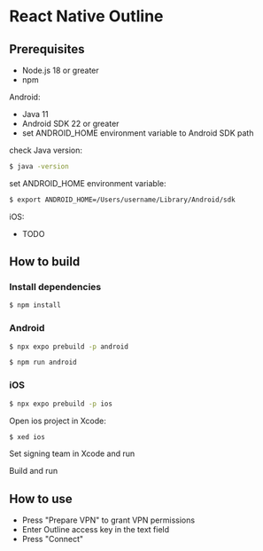# React Native Outline

## Prerequisites

- Node.js 18 or greater
- npm

Android:

- Java 11
- Android SDK 22 or greater
- set ANDROID_HOME environment variable to Android SDK path

check Java version:

```bash
$ java -version
```

set ANDROID_HOME environment variable:

```bash
$ export ANDROID_HOME=/Users/username/Library/Android/sdk
```

iOS:

- TODO

## How to build

### Install dependencies

```bash
$ npm install
```

### Android

```bash
$ npx expo prebuild -p android
```

```bash
$ npm run android
```

### iOS

```bash
$ npx expo prebuild -p ios
```

Open ios project in Xcode:

```bash
$ xed ios
```

Set signing team in Xcode and run

Build and run

## How to use

- Press "Prepare VPN" to grant VPN permissions
- Enter Outline access key in the text field
- Press "Connect"

```

```

```

```

